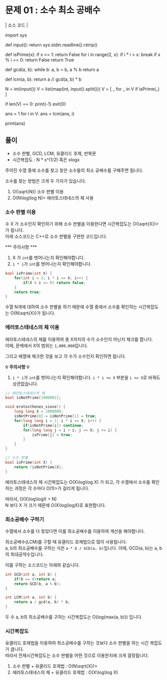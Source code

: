 # 문제 01 : 소수 최소 공배수

| 소스 코드 |

import sys

def input():
    return sys.stdin.readline().rstrip()

def isPrime(x):
    if x <= 1:
        return False
    for i in range(2, x):
        if i * i > x:
            break
        if x % i == 0:
            return False
    return True

def gcd(a, b):
    while b:
        a, b = b, a % b
    return a

def lcm(a, b):
    return a // gcd(a, b) * b

N = int(input())
V = list(map(int, input().split()))
V = [ _ for _ in V if isPrime(_) ]

if len(V) == 0:
    print(-1)
    exit(0)

ans = 1
for i in V:
    ans = lcm(ans, i)

print(ans)



## 풀이

 - 소수 판별, GCD, LCM, 유클리드 호제, 반복문
 - 시간복잡도 : N * x^(1/2) 혹은 xlogx

주어진 수열 중에 소수를 찾고 찾은 소수들의 최소 공배수를 구해주면 됩니다.  

소수를 찾는 방법은 크게 두 가지가 있습니다. 

 1. O(\sqrt{N}) 소수 판별 이용
 2. O(N\log\log N)> 에라토스테네스의 체 사용

### 소수 판별 이용

수 X 가 소수인지 확인하기 위해 소수 판별을 이용한다면 시간복잡도는 O(\sqrt{X})>가 됩니다.  
아래 소스코드는 C++로 소수 판별을 구현한 코드입니다.  

*** 주의사항 ***
1. X 가 `int`를 벗어나는지 확인해야합니다.
2. `i * i`가 `int`를 벗어나는지 확인해야합니다.

```cpp
bool isPrime(int X) {
    for(int i = 2; i * i <= X; i++) {
        if(X % i == 0) return false;
    }
    return true;
}
```

수열 N개에 대하여 소수 판별을 하기 때문에 수열 중에서 소수를 확인하는 시간복잡도는 O(N\sqrt{X})가 됩니다.

### 에러토스테네스의 체 이용

에라토스테네스의 체를 이용하여 총 X까지의 수가 소수인지 아닌지 체크를 합니다.  
이때, 문제에서 X의 범위는 `1,000,000`입니다.

그리고 배열에 체크한 것을 보고 각 수가 소수인지 확인하면 됩니다.

**:bulb: 주의사항 :bulb:**
1. `i * i`가 `int`를 벗어나는지 확인해야합니다. `i * i <= X` 부분을 `i <= X`로 바꿔도 상관없습니다.

```cpp
// 에라토스테네스의 체
bool isNotPrime[1000001];

void eratosthenes_sieve() {
    long long X = 1000000;
    isNotPrime[0] = isNotPrime[1] = true;
    for(long long i = 2; i * i <= X; i++) {
        if(isNotPrime[i]) continue;
        for(long long j = i + i; j <= X; j += i) {
            isPrime[j] = true;
        }
    }
}

// 소수 판별
bool isPrime(int X) {
    return !isNotPrime[X];
}
```

에라토스테네스의 체 시간복잡도는 O(X\log\log X) 가 되고, 각 수열에서 소수를 확인하는 과정은 각 수마다 O(1)>가 걸리게 됩니다.

따라서, O(X\log\logX + N)  
N 보다 X 가 크기 때문에 O(X\log\logX)로 표현합니다.

### 최소공배수 구하기

수열에서 소수를 다 찾았다면 이를 최소공배수를 이용하여 계산을 해야합니다.

최소공배수(LCM)를 구할 때 유클리드 호제법으로 많이 사용됩니다.  
a, b의 최소공배수를 구하는 식은 `a * b / GCD(a, b)`입니다. 이때, GCD(a, b)는 a, b의 최대공약수입니다.

이를 구하는 소스코드는 아래와 같습니다.

```cpp
int GCD(int a, int b) {
    if(b == 0)return a;
    return GCD(b, a % b);
}

int LCM(int a, int b) {
    return a / gcd(a, b) * b;
}
```

두 수 a, b의 최소공배수를 구하는 시간복잡도는 O(log(max(a, b))) 입니다.

 
### 시간복잡도

유클리드 호제법을 이용하여 최소공배수를 구하는 것보다 소수 판별을 하는 시간 복잡도가 큽니다.  
따라서 전체시간복잡도는 소수 판별을 어떤 것으로 이용한지에 크게 결정됩니다.

1. 소수 판별 + 유클리드 호제법 : O(N\sqrt{X})>
2. 에라토스테네스의 체 + 유클리드 호제법 : O(X\log\log X)